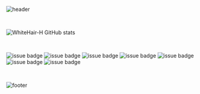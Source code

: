 ![header](https://capsule-render.vercel.app/api?type=waving&color=2E97D7&fontColor=FFFFFF&height=300&section=header&text=Jinwoo%20Ha&fontSize=90)

<br/>

![WhiteHair-H GitHub stats](https://github-readme-stats.vercel.app/api?username=HaJinwoo&theme=kacho_ga&show_icons=true)

<br/>




![issue badge](https://img.shields.io/badge/-HTML5-blue?style=flat-square&logo=HTML5&logoColor=white)
![issue badge](https://img.shields.io/badge/-SQL-yellowgreen?style=flat-square&logo=Microsoft%20SQL%20Server&logoColor=white")
![issue badge](https://img.shields.io/badge/-C%23-blueviolet?style=flat-square&logo=Visual%20Studio&logoColor=whiter")
![issue badge](https://img.shields.io/badge/-CSS3-orange?style=flat-square&logo=CSS3&logoColor=white")
![issue badge](https://img.shields.io/badge/-JavaScript-white?style=flat-square&logo=JavaScript&logoColor=white")
![issue badge](https://img.shields.io/badge/-Python-red?style=flat-square&logo=Python&logoColor=white")
![issue badge](https://img.shields.io/badge/-C++-purple?style=flat-square&logo=#00599C&logoColor=white")


<br/>

![footer](https://capsule-render.vercel.app/api?section=footer&color=7AB53F)
